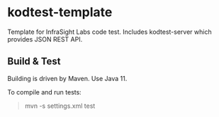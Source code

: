 # kodtest-template

Template for InfraSight Labs code test. Includes kodtest-server which provides JSON REST API.

## Build & Test

Building is driven by Maven. Use Java 11.

To compile and run tests:

> mvn -s settings.xml test
